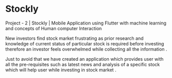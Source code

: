 # Stockly

Project - 2 | Stockly | Mobile Application using Flutter with machine learning and concepts of Human computer Interaction

New investors find stock market frustrating as prior research and knowledge of current status of particular stock is required before investing therefore an investor feels overwhelmed while collecting all the information .

Just to avoid that we have created an application which provides user with all the pre-requisites such as latest news and  analysis of a specific stock which will help user while investing in stock market .
